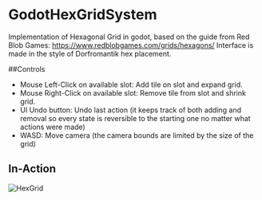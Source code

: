 # GodotHexGridSystem

Implementation of Hexagonal Grid in godot, based on the guide from Red Blob Games: https://www.redblobgames.com/grids/hexagons/
Interface is made in the style of Dorfromantik hex placement.

##Controls

* Mouse Left-Click on available slot: Add tile on slot and expand grid.
* Mouse Right-Click on available slot: Remove tile from slot and shrink grid.
* UI Undo button: Undo last action (it keeps track of both adding and removal so every state is reversible to the starting one no matter what actions were made)
* WASD: Move camera (the camera bounds are limited by the size of the grid)

## In-Action

![HexGrid](ReadmeImages/HexGrid.gif)</br>

